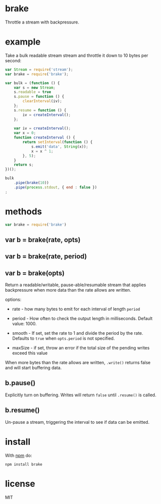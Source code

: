 brake
=====

Throttle a stream with backpressure.

example
=======

Take a bulk readable stream stream and throttle it down to 10 bytes per second:

``` js
var Stream = require('stream');
var brake = require('brake');

var bulk = (function () {
    var s = new Stream;
    s.readable = true
    s.pause = function () {
        clearInterval(iv);
    };
    s.resume = function () {
        iv = createInterval();
    };
    
    var iv = createInterval();
    var x = 0;
    function createInterval () {
        return setInterval(function () {
            s.emit('data', String(x));
            x = x ^ 1;
        }, 5);
    }
    return s;
})();

bulk
    .pipe(brake(10))
    .pipe(process.stdout, { end : false })
;
```

methods
=======

``` js
var brake = require('brake')
```

## var b = brake(rate, opts)
## var b = brake(rate, period)
## var b = brake(opts)

Return a readable/writable, pause-able/resumable stream that applies
backpressure when more data than the rate allows are written.

options:

* rate - how many bytes to emit for each interval of length `period`

* period - How often to check the output length in milliseconds.
Default value: 1000.

* smooth - If set, set the rate to 1 and divide the period by the rate.
Defaults to `true` when `opts.period` is not specified.

* maxSize - if set, throw an error if the total size of the pending writes
exceed this value

When more bytes than the rate allows are written, `.write()` returns false and
will start buffering data.

## b.pause()

Explicitly turn on buffering. Writes will return `false` until `.resume()` is
called.

## b.resume()

Un-pause a stream, triggering the interval to see if data can be emitted.

install
=======

With [npm](http://npmjs.org) do:

```
npm install brake
```

license
=======

MIT
